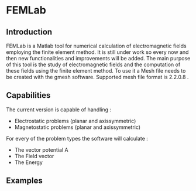 # FEMLab
## Introduction
FEMLab is a Matlab tool for numerical calculation of electromagnetic fields employing the finite element method. It is still under work so every now and then new functionalities and improvements will be added. The main purpose of this tool is the study of electromagnetic fields and the computation of these fields using the finite element method. To use it a Mesh file needs to be created with the gmesh software. Supported mesh file format is 2.2.0.8 .

## Capabilities

The current version is capable of handling :
- Electrostatic problems (planar and axissymmetric)
- Magnetostatic problems (planar and axissymmetric)

For every of the problem types the software will calculate :
- The vector potential A
- The Field vector
- The Energy

## Examples
